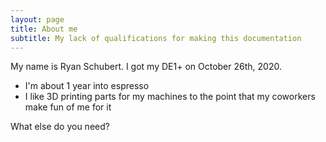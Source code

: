 ```yaml
---
layout: page
title: About me
subtitle: My lack of qualifications for making this documentation
---
```


My name is Ryan Schubert. I got my DE1+ on October 26th, 2020.

- I'm about 1 year into espresso
- I like 3D printing parts for my machines to the point that my coworkers make fun of me for it

What else do you need?

